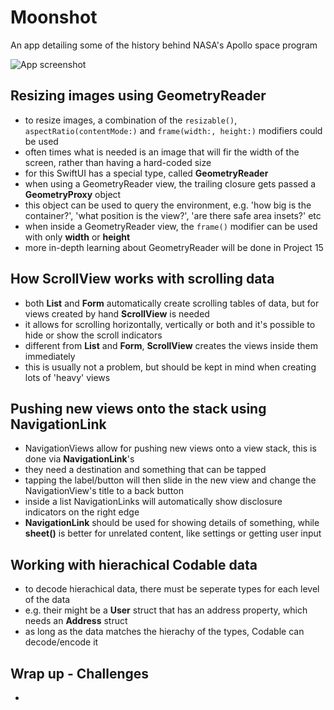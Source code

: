 # Moonshot
An app detailing some of the history behind NASA's Apollo space program

![App screenshot](Moonshot.png)


## Resizing images using GeometryReader
- to resize images, a combination of the `resizable()`, `aspectRatio(contentMode:)` and `frame(width:, height:)` modifiers could be used
- often times what is needed is an image that will fir the width of the screen, rather than having a hard-coded size
- for this SwiftUI has a special type, called **GeometryReader**
- when using a GeometryReader view, the trailing closure gets passed a **GeometryProxy** object
- this object can be used to query the environment, e.g. 'how big is the container?', 'what position is the view?', 'are there safe area insets?' etc
- when inside a GeometryReader view, the `frame()` modifier can be used with only __width__ or __height__
- more in-depth learning about GeometryReader will be done in Project 15

## How ScrollView works with scrolling data
- both __List__ and __Form__ automatically create scrolling tables of data, but for views created by hand **ScrollView** is needed
- it allows for scrolling horizontally, vertically or both and it's possible to hide or show the scroll indicators
- different from __List__ and __Form__, **ScrollView** creates the views inside them immediately
- this is usually not a problem, but should be kept in mind when creating lots of 'heavy' views

## Pushing new views onto the stack using NavigationLink
- NavigationViews allow for pushing new views onto a view stack, this is done via **NavigationLink**'s
- they need a destination and something that can be tapped
- tapping the label/button will then slide in the new view and change the NavigationView's title to a back button
- inside a list NavigationLinks will automatically show disclosure indicators on the right edge
- **NavigationLink** should be used for showing details of something, while **sheet()** is better for unrelated content, like settings or getting user input

## Working with hierachical Codable data
- to decode hierachical data, there must be seperate types for each level of the data
- e.g. their might be a __User__ struct that has an address property, which needs an __Address__ struct
- as long as the data matches the hierachy of the types, Codable can decode/encode it

## Wrap up - Challenges
- 
